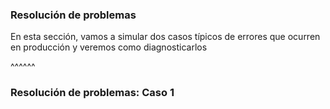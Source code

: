 ### Resolución de problemas

En esta sección, vamos a simular dos casos típicos de errores que ocurren en producción y veremos como
diagnosticarlos

^^^^^^

### Resolución de problemas: Caso 1

